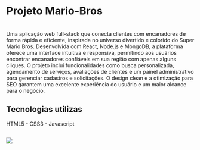 <h1>Projeto Mario-Bros</h1>
<br>
Uma aplicação web full-stack que conecta clientes com encanadores de forma rápida e eficiente, inspirada no universo divertido e colorido do Super Mario Bros.  Desenvolvida com React, Node.js e MongoDB, a plataforma oferece uma interface intuitiva e responsiva, permitindo aos usuários encontrar encanadores confiáveis em sua região com apenas alguns cliques. O projeto inclui funcionalidades como busca personalizada, agendamento de serviços, avaliações de clientes e um painel administrativo para gerenciar cadastros e solicitações. O design clean e a otimização para SEO garantem uma excelente experiência do usuário e um maior alcance para o negócio.
<h2>Tecnologias utilizas</h2>
HTML5 - CSS3 - Javascript
<br>
<h2></h2>
<img src="https://github.com/user-attachments/assets/ae775979-3fca-4d48-a1ae-6ee13ceb2855">
